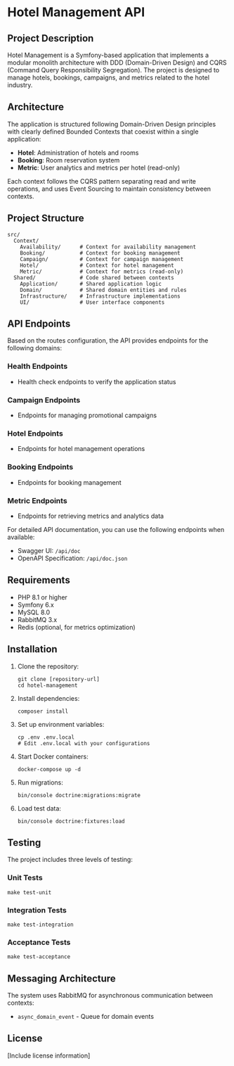 # Hotel Management API

## Project Description

Hotel Management is a Symfony-based application that implements a modular monolith architecture with DDD (Domain-Driven Design) and CQRS (Command Query Responsibility Segregation). The project is designed to manage hotels, bookings, campaigns, and metrics related to the hotel industry.

## Architecture

The application is structured following Domain-Driven Design principles with clearly defined Bounded Contexts that coexist within a single application:

- **Hotel**: Administration of hotels and rooms
- **Booking**: Room reservation system
- **Metric**: User analytics and metrics per hotel (read-only)

Each context follows the CQRS pattern separating read and write operations, and uses Event Sourcing to maintain consistency between contexts.

## Project Structure

```
src/
  Context/
    Availability/      # Context for availability management
    Booking/           # Context for booking management
    Campaign/          # Context for campaign management
    Hotel/             # Context for hotel management
    Metric/            # Context for metrics (read-only)
  Shared/              # Code shared between contexts
    Application/       # Shared application logic
    Domain/            # Shared domain entities and rules
    Infrastructure/    # Infrastructure implementations
    UI/                # User interface components
```

## API Endpoints

Based on the routes configuration, the API provides endpoints for the following domains:

### Health Endpoints
- Health check endpoints to verify the application status

### Campaign Endpoints
- Endpoints for managing promotional campaigns

### Hotel Endpoints
- Endpoints for hotel management operations

### Booking Endpoints
- Endpoints for booking management

### Metric Endpoints
- Endpoints for retrieving metrics and analytics data

For detailed API documentation, you can use the following endpoints when available:
- Swagger UI: `/api/doc`
- OpenAPI Specification: `/api/doc.json`

## Requirements

- PHP 8.1 or higher
- Symfony 6.x
- MySQL 8.0
- RabbitMQ 3.x
- Redis (optional, for metrics optimization)

## Installation

1. Clone the repository:
   ```
   git clone [repository-url]
   cd hotel-management
   ```

2. Install dependencies:
   ```
   composer install
   ```

3. Set up environment variables:
   ```
   cp .env .env.local
   # Edit .env.local with your configurations
   ```

4. Start Docker containers:
   ```
   docker-compose up -d
   ```

5. Run migrations:
   ```
   bin/console doctrine:migrations:migrate
   ```

6. Load test data:
   ```
   bin/console doctrine:fixtures:load
   ```

## Testing

The project includes three levels of testing:

### Unit Tests
```
make test-unit
```

### Integration Tests
```
make test-integration
```

### Acceptance Tests
```
make test-acceptance
```

## Messaging Architecture

The system uses RabbitMQ for asynchronous communication between contexts:

- `async_domain_event` - Queue for domain events


## License

[Include license information]
